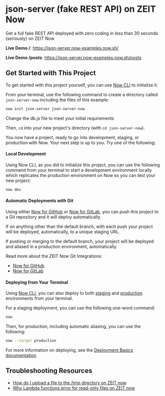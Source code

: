 # json-server (fake REST API) on ZEIT Now

Get a full fake REST API deployed with zero coding in less than 30 seconds (seriously) on ZEIT Now

**Live Demo /**: https://json-server.now-examples.now.sh/

**Live Demo /posts**: https://json-server.now-examples.now.sh/posts

## Get Started with This Project

To get started with this project yourself, you can use [Now CLI](https://zeit.co/download) to initialize it.

From your terminal, use the following command to create a directory called `josn-server-now` including the files of this example:

```bash
now init json-server json-server-now
```

Change the db.js file to meet your initial requirements

Then, `cd` into your new project's directory (with `cd json-server-now`).

You now have a project, ready to go into development, staging, or production with Now. Your next step is up to you. Try one of the following:

#### Local Development

Using Now CLI, as you did to initialize this project, you can use the following command from your terminal to start a development environment locally which replicates the production environment on Now so you can test your new project:

```bash
now dev
```

#### Automatic Deployments with Git

Using either [Now for GitHub](https://zeit.co/github) or [Now for GitLab](https://zeit.co/gitlab), you can push this project to a Git repository and it will deploy automatically.

If on anything other than the default branch, with each push your project will be deployed, automatically, to a unique staging URL.

If pushing or merging to the default branch, your project will be deployed and aliased in a production environment, automatically.

Read more about the ZEIT Now Git Integrations:

- [Now for GitHub](https://zeit.co/docs/v2/integrations/now-for-github/)
- [Now for GitLab](https://zeit.co/docs/v2/integrations/now-for-gitlab/)

#### Deploying from Your Terminal

Using [Now CLI](https://zeit.co/download), you can also deploy to both [staging](https://zeit.co/docs/v2/domains-and-aliases/aliasing-a-deployment#staging) and [production](https://zeit.co/docs/v2/domains-and-aliases/aliasing-a-deployment#production) environments from your terminal.

For a staging deployment, you can use the following one-word command:

```bash
now
```

Then, for production, including automatic aliasing, you can use the following:

```bash
now --target production
```

For more information on deploying, see the [Deployment Basics documentation](https://zeit.co/docs/v2/deployments/basics#introducing-a-build-step).

## Troubleshooting Resources

- [How do I upload a file to the /tmp directory on ZEIT now](https://spectrum.chat/zeit/general/how-do-i-upload-a-file-to-the-tmp-directory~a1548ae0-91b1-42f5-9388-c79673ba09e4)
- [Why Lambda functions error for read-only files on ZEIT now](https://stackoverflow.com/questions/43389724/lambda-function-error-erofs-read-only-file-system-open-tmp-test-zip-proc)

